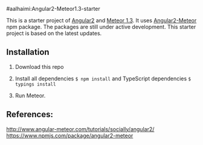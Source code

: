 #aalhaimi:Angular2-Meteor1.3-starter


This is a starter project of [Angular2](https://github.com/angular/angular) and [Meteor 1.3](https://github.com/meteor/meteor).
It uses [Angular2-Meteor](https://github.com/Urigo/angular-meteor) npm package.
The packages are still under active development. This starter project is based on the latest updates.


## Installation

1) Download this repo

2) Install all dependencies `$ npm install` and TypeScript dependencies `$ typings install`

3) Run Meteor.



## References:
http://www.angular-meteor.com/tutorials/socially/angular2/
https://www.npmjs.com/package/angular2-meteor

